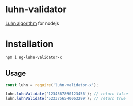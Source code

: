 # luhn-validator

[Luhn algorithm](https://en.wikipedia.org/wiki/Luhn_algorithm) for nodejs

# Installation

```bash
npm i ng-luhn-validator-x
```

## Usage
```typescript
const luhn = require('luhn-validator-x');

luhn.luhnValidate('1234567890123456'); // return false
luhn.luhnValidate('5233756540063299'); // return true
```